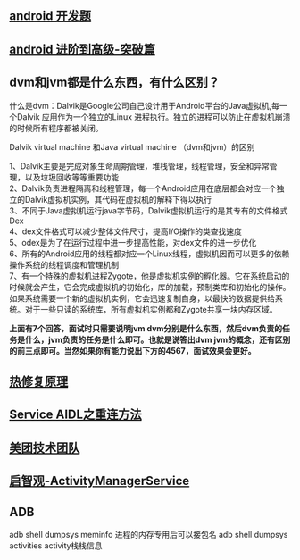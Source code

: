 ## [android 开发题](https://juejin.cn/post/6844903891625050119)
## [android 进阶到高级-突破篇](https://pangrongxian.github.io/2017/07/17/Android%20%E8%BF%9B%E9%98%B6%E5%88%B0%E9%AB%98%E7%BA%A7%20-%20%E7%AA%81%E7%A0%B4%E7%AF%87/)

## dvm和jvm都是什么东西，有什么区别？
什么是dvm：Dalvik是Google公司自己设计用于Android平台的Java虚拟机,每一个Dalvik 应用作为一个独立的Linux 进程执行。独立的进程可以防止在虚拟机崩溃的时候所有程序都被关闭。

Dalvik  virtual machine 和Java virtual machine    （dvm和jvm）的区别

1、Dalvik主要是完成对象生命周期管理，堆栈管理，线程管理，安全和异常管理，以及垃圾回收等等重要功能  
2、Dalvik负责进程隔离和线程管理，每一个Android应用在底层都会对应一个独立的Dalvik虚拟机实例，其代码在虚拟机的解释下得以执行  
3、不同于Java虚拟机运行java字节码，Dalvik虚拟机运行的是其专有的文件格式Dex  
4、dex文件格式可以减少整体文件尺寸，提高I/O操作的类查找速度  
5、odex是为了在运行过程中进一步提高性能，对dex文件的进一步优化  
6、所有的Android应用的线程都对应一个Linux线程，虚拟机因而可以更多的依赖操作系统的线程调度和管理机制  
7、有一个特殊的虚拟机进程Zygote，他是虚拟机实例的孵化器。它在系统启动的时候就会产生，它会完成虚拟机的初始化，库的加载，预制类库和初始化的操作。如果系统需要一个新的虚拟机实例，它会迅速复制自身，以最快的数据提供给系统。对于一些只读的系统库，所有虚拟机实例都和Zygote共享一块内存区域。

**上面有7个回答，面试时只需要说明jvm dvm分别是什么东西，然后dvm负责的任务是什么，jvm负责的任务是什么即可。也就是说答出dvm jvm的概念，还有区别的前三点即可。当然如果你有能力说出下方的4567，面试效果会更好。**

## [热修复原理](https://juejin.cn/post/6844903985602789384)

## [Service AIDL之重连方法](https://www.jianshu.com/p/476abecc7292)

## [美团技术团队](https://tech.meituan.com/archives)

## [启智观-ActivityManagerService](https://duanqz.github.io/2016-07-15-AMS-LaunchProcess#Android%E5%90%AF%E6%99%BA%E8%A7%82)

## ADB
adb shell dumpsys meminfo  进程的内存专用后可以接包名
adb shell dumpsys activities  activity栈栈信息
